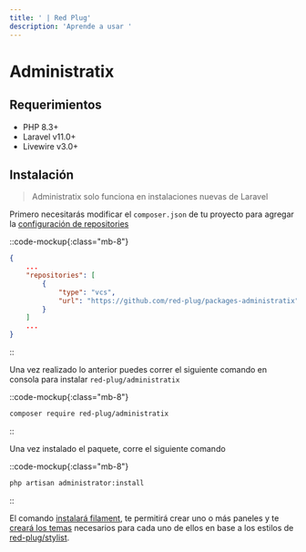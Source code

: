 ```yaml
---
title: ' | Red Plug'
description: 'Aprende a usar '
---
```


# Administratix

## Requerimientos

- PHP 8.3+
- Laravel v11.0+
- Livewire v3.0+

## Instalación

> Administratix solo funciona en instalaciones nuevas de Laravel

Primero necesitarás modificar el `composer.json` de tu proyecto para agregar la [configuración de repositories](https://getcomposer.org/doc/articles/handling-private-packages.md)

::code-mockup{:class="mb-8"}
```json
{
    ...
    "repositories": [
        {
            "type": "vcs",
            "url": "https://github.com/red-plug/packages-administratix"
        }
    ]
    ...
}

```
::

Una vez realizado lo anterior puedes correr el siguiente comando en consola para instalar `red-plug/administratix`


::code-mockup{:class="mb-8"}
```bash
composer require red-plug/administratix
```
::

Una vez instalado el paquete, corre el siguiente comando

::code-mockup{:class="mb-8"}
```bash
php artisan administrator:install
```
::

El comando [instalará filament](https://filamentphp.com/docs/3.x/panels/installation#installation), te permitirá crear uno o más paneles y te [creará los temas](https://filamentphp.com/docs/3.x/panels/themes#creating-a-custom-theme) necesarios para cada uno de ellos en base a los estilos de [red-plug/stylist](/stylist).
